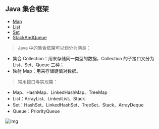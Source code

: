 ## Java 集合框架

* [Map](JavaCollections/Map)
* [List](JavaCollections/List)
* [Set](JavaCollections/Set)
* [StackAndQueue](JavaCollections/StackAndQueue)

> Java 中的集合框架可以划分为两类：
- 集合 Collection：用来存储同一类型的数据，Collection 的子接口又分为 List、Set、Queue 三种；
- 映射 Map：用来存储键值对数据。

> 常用接口与实现类：

- Map、HashMap、LinkedHashMap、TreeMap
- List：ArrayList、LinkedList、Stack
- Set：HashSet、LinkedHashSet、TreeSet、Stack、ArrayDeque
- Queue：PriorityQueue

![img](https://www.runoob.com/wp-content/uploads/2014/01/2243690-9cd9c896e0d512ed.gif)
